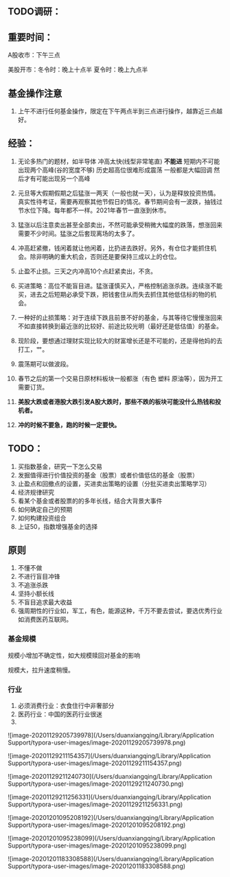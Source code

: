 ## TODO调研：



## 重要时间：

A股收市：下午三点

美股开市：冬令时：晚上十点半  夏令时：晚上九点半

## 基金操作注意

1. 上午不进行任何基金操作，限定在下午两点半到三点进行操作，越靠近三点越好。

   

## 经验：



1. 无论多热门的题材，如半导体 冲高太快(线型非常笔直) **不能进** 短期内不可能出现两个高峰(谷的宽度不够)  历史超高位很难形成震荡  一般都是大幅回调 然后才有可能出现另一个高峰

2. 元旦等大假期假期之后猛涨一两天（一般也就一天），认为是释放投资热情。真实性待考证，需要再观察其他节假日的情况。春节期间会有一波跌，抽钱过节水位下降。每年都不一样。2021年春节一直涨到休市。

3. 猛涨以后注意卖出甚至全部卖出，不然可能承受稍微大幅度的跌落，想涨回来需要不少时间。猛涨之后套现离场的太多了。

4. 冲高赶紧撤，钱闲着就让他闲着，比扔进去跌好。另外，有仓位才能抓住机会。除非明确的重大机会，否则还是要保持三成以上的仓位。

5. 止盈不止损。三天之内冲高10个点赶紧卖出，不贪。

6. 买进策略：高位不能盲目进。猛涨谨慎买入，严格控制追涨杀跌。连续涨不能买，进去之后短期必承受下跌，把钱套住从而失去抓住其他低估标的物的机会。

7. 一种好的止损策略：对于连续下跌且前景不好的基金，与其等待它慢慢涨回来不如直接转换到最近涨的比较好、前途比较光明（最好还是低估值）的基金。

8. 现阶段，要想通过理财实现比较大的财富增长还是不可能的，还是得他妈的去打工，艹。

9. 震荡期可以做波段。

10. 春节之后的第一个交易日原材料板块一般都涨（有色 塑料 原油等），因为开工需要订货。

11. **美股大跌或者港股大跌引发A股大跌时，那些不跌的板块可能没什么热钱和投机者。**

12. **冲的时候不要急，跑的时候一定要快。**

    

## TODO：

1. 买指数基金，研究一下怎么交易
2. 发掘值得进行价值投资的基金（股票）或者价值低估的基金（股票）
3. 止盈点和回撤点的设置，买进卖出策略的设置（分批买进卖出策略学习）
4. 经济规律研究
5. 看某个基金或者股票的的多年长线，结合大背景大事件
6. 如何确定自己的预期
7. 如何构建投资组合
8. 上证50，指数增强基金的选择



## 原则

1. 不懂不做
2. 不进行盲目冲锋
3. 不追涨杀跌
4. 坚持小额长线
5. 不盲目追求最大收益
6. 强周期性的行业如，军工，有色，能源这种，千万不要去尝试，要选优秀行业如消费医药互联网。



### 基金规模

规模小增加不确定性，如大规模赎回对基金的影响

规模大，拉升速度稍慢。



### 行业

1. 必须消费行业：衣食住行中非奢部分
2. 医药行业：中国的医药行业很迷
3. 







![image-20201129205739978](/Users/duanxiangqing/Library/Application Support/typora-user-images/image-20201129205739978.png)

![image-20201129211154357](/Users/duanxiangqing/Library/Application Support/typora-user-images/image-20201129211154357.png)

![image-20201129211240730](/Users/duanxiangqing/Library/Application Support/typora-user-images/image-20201129211240730.png)

![image-20201129211256331](/Users/duanxiangqing/Library/Application Support/typora-user-images/image-20201129211256331.png)

![image-20201201095208192](/Users/duanxiangqing/Library/Application Support/typora-user-images/image-20201201095208192.png)

![image-20201201095238099](/Users/duanxiangqing/Library/Application Support/typora-user-images/image-20201201095238099.png)

![image-20201201183308588](/Users/duanxiangqing/Library/Application Support/typora-user-images/image-20201201183308588.png)